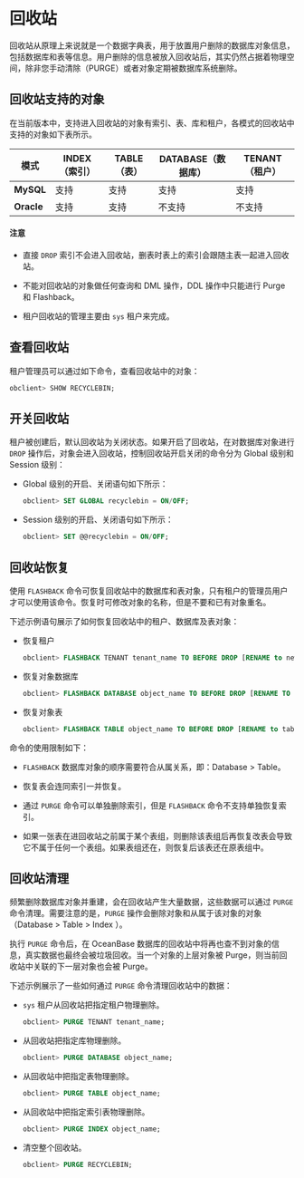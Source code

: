 # 回收站

回收站从原理上来说就是一个数据字典表，用于放置用户删除的数据库对象信息，包括数据库和表等信息。用户删除的信息被放入回收站后，其实仍然占据着物理空间，除非您手动清除（PURGE）或者对象定期被数据库系统删除。

## 回收站支持的对象

在当前版本中，支持进入回收站的对象有索引、表、库和租户，各模式的回收站中支持的对象如下表所示。

|     模式     | INDEX（索引） | TABLE（表）   | DATABASE（数据库） | TENANT（租户） |
|------------|---------------|--------------|-------------------|----------------|
| **MySQL**  | 支持             | 支持            | 支持                 | 支持              |
| **Oracle** | 支持             | 支持            | 不支持                | 不支持              |

  <main id="notice" type='notice'>
    <h4>注意</h4>
    <ul>
    <li>
    <p>直接 <code>DROP</code> 索引不会进入回收站，删表时表上的索引会跟随主表一起进入回收站。</p>
    </li>
    <li>
    <p>不能对回收站的对象做任何查询和 DML 操作，DDL 操作中只能进行 Purge 和 Flashback。</p>
    </li>
    <li>
    <p>租户回收站的管理主要由 <code>sys</code> 租户来完成。</p>
    </li>
    </ul>
  </main>

## 查看回收站

租户管理员可以通过如下命令，查看回收站中的对象：

```sql
obclient> SHOW RECYCLEBIN;
```

## 开关回收站

租户被创建后，默认回收站为关闭状态。如果开启了回收站，在对数据库对象进行 `DROP` 操作后，对象会进入回收站，控制回收站开启关闭的命令分为 Global 级别和 Session 级别：

* Global 级别的开启、关闭语句如下所示：

  ```sql
  obclient> SET GLOBAL recyclebin = ON/OFF;
  ```

* Session 级别的开启、关闭语句如下所示：

  ```sql
  obclient> SET @@recyclebin = ON/OFF;
  ```

## 回收站恢复

使用 `FLASHBACK` 命令可恢复回收站中的数据库和表对象，只有租户的管理员用户才可以使用该命令。恢复时可修改对象的名称，但是不要和已有对象重名。

下述示例语句展示了如何恢复回收站中的租户、数据库及表对象：

* 恢复租户

  ```sql
  obclient> FLASHBACK TENANT tenant_name TO BEFORE DROP [RENAME to new_tenant_name];
  ```

* 恢复对象数据库

  ```sql
  obclient> FLASHBACK DATABASE object_name TO BEFORE DROP [RENAME TO database_name];
  ```

* 恢复对象表

  ```sql
  obclient> FLASHBACK TABLE object_name TO BEFORE DROP [RENAME to table_name];
  ```

命令的使用限制如下：

* `FLASHBACK` 数据库对象的顺序需要符合从属关系，即：Database \> Table。

* 恢复表会连同索引一并恢复。

* 通过 `PURGE` 命令可以单独删除索引，但是 `FLASHBACK` 命令不支持单独恢复索引。

* 如果一张表在进回收站之前属于某个表组，则删除该表组后再恢复改表会导致它不属于任何一个表组。如果表组还在，则恢复后该表还在原表组中。

## 回收站清理

频繁删除数据库对象并重建，会在回收站产生大量数据，这些数据可以通过 `PURGE` 命令清理。需要注意的是，`PURGE` 操作会删除对象和从属于该对象的对象（Database \> Table \> Index ）。

执行 `PURGE` 命令后，在 OceanBase 数据库的回收站中将再也查不到对象的信息，真实数据也最终会被垃圾回收。当一个对象的上层对象被 Purge，则当前回收站中关联的下一层对象也会被 Purge。

下述示例展示了一些如何通过 `PURGE` 命令清理回收站中的数据：

* `sys` 租户从回收站把指定租户物理删除。

  ```sql
  obclient> PURGE TENANT tenant_name;
  ```

* 从回收站把指定库物理删除。

  ```sql
  obclient> PURGE DATABASE object_name;
  ```

* 从回收站中把指定表物理删除。

  ```sql
  obclient> PURGE TABLE object_name;
  ```

* 从回收站中把指定索引表物理删除。

  ```sql
  obclient> PURGE INDEX object_name;
  ```

* 清空整个回收站。

  ```sql
  obclient> PURGE RECYCLEBIN;
  ```
